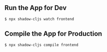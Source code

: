 ## Run the App for Dev
```
$ npx shadow-cljs watch frontend
```

## Compile the App for Production
```
$ npx shadow-cljs compile frontend
```
